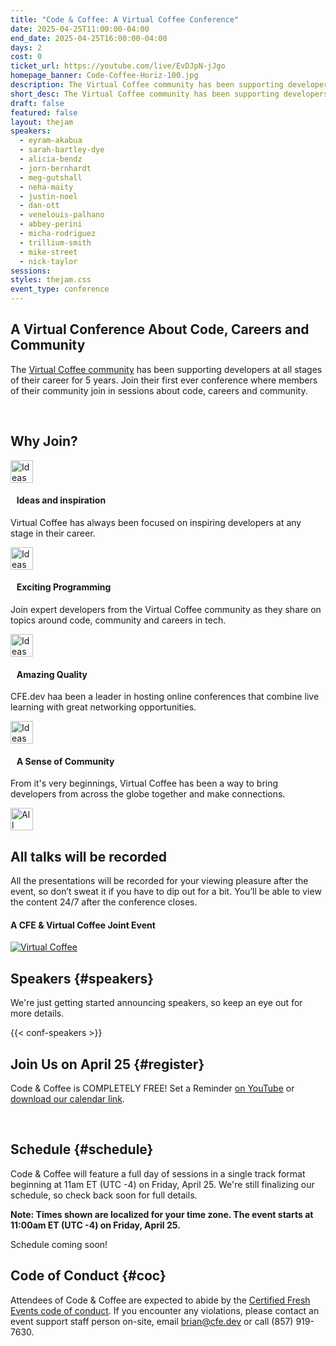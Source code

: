 ```yaml
---
title: "Code & Coffee: A Virtual Coffee Conference"
date: 2025-04-25T11:00:00-04:00
end_date: 2025-04-25T16:00:00-04:00
days: 2
cost: 0
ticket_url: https://youtube.com/live/EvDJpN-jJgo
homepage_banner: Code-Coffee-Horiz-100.jpg
description: The Virtual Coffee community has been supporting developers at all stages of their career for 5 years. Join their first ever conference for sessions about code, careers and community.
short_desc: The Virtual Coffee community has been supporting developers at all stages of their career for 5 years. Join their first ever conference for sessions about code, careers and community.
draft: false
featured: false
layout: thejam
speakers:
  - eyram-akabua
  - sarah-bartley-dye
  - alicia-bendz
  - jorn-bernhardt
  - meg-gutshall
  - neha-maity
  - justin-noel
  - dan-ott
  - venelouis-palhano
  - abbey-perini
  - micha-rodriguez
  - trillium-smith
  - mike-street
  - nick-taylor
sessions:
styles: thejam.css
event_type: conference
---
```


## A Virtual Conference About Code, Careers and Community

The [Virtual Coffee community](https://virtualcoffee.io/) has been supporting developers at all stages of their career for 5 years. Join their first ever conference where members of their community join in sessions about code, careers and community.

<div class="flex items-center justify-center w-full mt-8 mb-8">
<a class="button" style="text-decoration:none;color:#FFF" href="https://youtube.com/live/EvDJpN-jJgo" target="_blank">
 Join for FREE on YouTube
</a>
</div>

## Why Join?

<div class="container px-6 mx-auto mt-8">
  <div class="grid gap-8 lg:grid-cols-2">
    <article>
      <div class="flex items-center mb-8">
      <p><img src="/img/thejam/iconmonstr-idea-7-1.svg" alt="Ideas and Inspiration" width="36" height="36"></p>
      <h4 style="margin-left:.7em">Ideas and inspiration</h4>
      </div>
      <p class="text-base">Virtual Coffee has always been focused on inspiring developers at any stage in their career.</p>
    </article>
    <article>
      <div class="flex items-center mb-8">
      <p><img src="/img/thejam/iconmonstr-rocket-14-1.svg" alt="Ideas and Inspiration" width="36" height="36"></p>
      <h4 style="margin-left:.7em">Exciting Programming</h4>
      </div>
      <p class="text-base">Join expert developers from the Virtual Coffee community as they share on topics around code, community and careers in tech.</p>
    </article>
    <article>
      <div class="flex items-center mb-8">
      <p><img src="/img/thejam/iconmonstr-thumb-15-1.svg" alt="Ideas and Inspiration" width="36" height="36"></p>
      <h4 style="margin-left:.7em">Amazing Quality</h4>
      </div>
      <p class="text-base">CFE.dev haa been a leader in hosting online conferences that combine live learning with great networking opportunities.</p>
    </article>
    <article>
      <div class="flex items-center mb-8">
      <p><img src="/img/thejam/iconmonstr-friend-3-1.svg" alt="Ideas and Inspiration" width="36" height="36"></p>
      <h4 style="margin-left:.7em">A Sense of Community</h4>
      </div>
      <p class="text-base">From it's very beginnings, Virtual Coffee has been a way to bring developers from across the globe together and make connections.</p>
    </article>
  </div>
</div>

<section class="border border-gray-300 rounded mt-28">
  <div class="flex flex-col items-center justify-center p-6 pt-6 pb-4 text-center rounded highlight-pattern-signal">
    <div class="flex items-center justify-center flex-shrink-0 w-24 h-24 mr-4 -mt-20 rounded-full bg-lightBlue" aria-hidden="true">
      <img src="/img/thejam/iconmonstr-video-camera-1-1.svg" alt="All talks will be recorded" width="36" height="36">
    </div>
    <h2 class="mt-4 mb-2 text-3xl font-bold leading-tight text-blue">All talks will be recorded</a></h2>
  </div>
  <div class="p-6">
    All the presentations will be recorded for your viewing pleasure after the event, so don’t sweat it if you have to dip out for a bit. You’ll be able to view the content 24/7 after the conference closes.
  </div>
</section>

#### A CFE & Virtual Coffee Joint Event

[![Virtual Coffee](/img/sponsors/virtual-coffee.png)](https://virtualcoffee.io)

## Speakers {#speakers}

We're just getting started announcing speakers, so keep an eye out for more details.

{{< conf-speakers >}}

## Join Us on April 25 {#register}

Code & Coffee is COMPLETELY FREE! Set a Reminder [on YouTube](https://youtube.com/live/EvDJpN-jJgo) or [download our calendar link](/events/virtual-coffee-conf-2025/calendar.ics).

<div class="flex items-center justify-center w-full mt-8 mb-8">
<a class="button" style="text-decoration:none;color:#FFF" href="https://youtube.com/live/EvDJpN-jJgo">
 Watch for Free Via YouTube
</a>
</div>

## Schedule {#schedule}

Code & Coffee will feature a full day of sessions in a single track format beginning at 11am ET (UTC -4) on Friday, April 25. We're still finalizing our schedule, so check back soon for full details.

**Note: Times shown are localized for your time zone. The event starts at 11:00am ET (UTC -4) on Friday, April 25.**

Schedule coming soon!

## Code of Conduct {#coc}

Attendees of Code & Coffee are expected to abide by the [Certified Fresh Events code of conduct](/conduct). If you encounter any violations, please contact an event support staff person on-site, email [brian@cfe.dev](mailto:brian@cfe.dev) or call (857) 919-7630.
